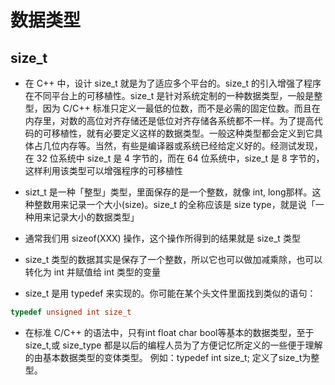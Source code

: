

# 数据类型

## size_t

- 在 C++ 中，设计 size_t 就是为了适应多个平台的。size_t
的引入增强了程序在不同平台上的可移植性。size_t 是针对系统定制的一种数据类型，一般是整型，因为 C/C++ 标准只定义一最低的位数，而不是必需的固定位数。而且在内存里，对数的高位对齐存储还是低位对齐存储各系统都不一样。为了提高代码的可移植性，就有必要定义这样的数据类型。一般这种类型都会定义到它具体占几位内存等。当然，有些是编译器或系统已经给定义好的。经测试发现，在 32 位系统中 size_t 是 4 字节的，而在 64 位系统中，size_t 是 8 字节的，这样利用该类型可以增强程序的可移植性

- sizt_t 是一种「整型」类型，里面保存的是一个整数，就像 int, long那样。这种整数用来记录一个大小(size)。size_t 的全称应该是 size type，就是说「一种用来记录大小的数据类型」

- 通常我们用 sizeof(XXX) 操作，这个操作所得到的结果就是 size_t 类型

- size_t 类型的数据其实是保存了一个整数，所以它也可以做加减乘除，也可以转化为 int 并赋值给 int 类型的变量

- size_t 是用 typedef 来实现的。你可能在某个头文件里面找到类似的语句：

```cpp
typedef unsigned int size_t
```

- 在标准 C/C++ 的语法中，只有int float char bool等基本的数据类型，至于 size_t,或 size_type 都是以后的编程人员为了方便记忆所定义的一些便于理解的由基本数据类型的变体类型。
例如：typedef int size_t; 定义了size_t为整型。
